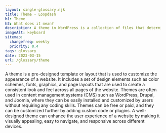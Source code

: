 ```yaml
--- 
layout: single-glossary.njk
title: Theme - Loopdash
h1: Theme
h2: What does it mean?
description: A theme in WordPress is a collection of files that determine the visual appearance and layout of a website.
imageAlt: keyboard
sitemap:
  changefreq: weekly
  priority: 0.4
tags: glossary
date: 2023-03-15
url: /glossary/theme
---
```


A theme is a pre-designed template or layout that is used to customize the appearance of a website. It includes a set of design elements such as color schemes, fonts, graphics, and page layouts that are used to create a consistent look and feel across all pages of the website. Themes are often used in content management systems (CMS) such as WordPress, Drupal, and Joomla, where they can be easily installed and customized by users without requiring any coding skills. Themes can be free or paid, and they can be customized further by adding custom code or plugins. A well-designed theme can enhance the user experience of a website by making it visually appealing, easy to navigate, and responsive across different devices.
